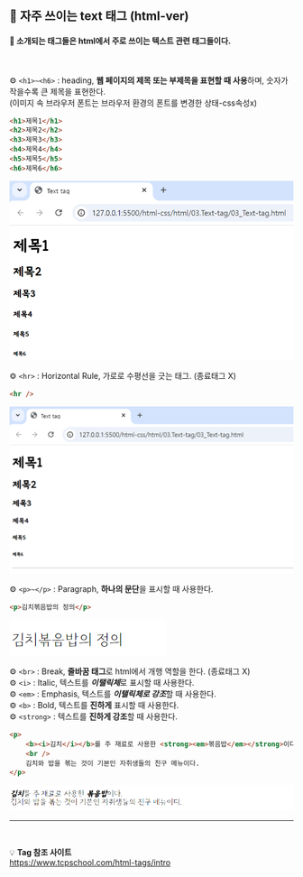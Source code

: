 ## 🤖 자주 쓰이는 text 태그 (html-ver)
#### 🔎 소개되는 태그들은 html에서 주로 쓰이는 텍스트 관련 태그들이다. 
<br>

⚙️ `<h1>~<h6>` : heading, **웹 페이지의 제목 또는 부제목을 표현할 때 사용**하며, 숫자가 작을수록 큰 제목을 표현한다. <br>
(이미지 속 브라우저 폰트는 브라우저 환경의 폰트를 변경한 상태-css속성x) <br>
```html
<h1>제목1</h1>
<h2>제목2</h2>
<h3>제목3</h3>
<h4>제목4</h4>
<h5>제목5</h5>
<h6>제목6</h6>
```
![alt text](img\image.png)
<br>

⚙️ `<hr>` : Horizontal Rule, 가로로 수평선을 긋는 태그. (종료태그 X)
```html
<hr />
```
![alt text](img/image-1.png)
<br>

⚙️ `<p>~</p>` : Paragraph, **하나의 문단**을 표시할 때 사용한다. 
```html
<p>김치볶음밥의 정의</p>
```
![alt text](img/image-2.png)
<br>

⚙️ `<br>` : Break, **줄바꿈 태그**로 html에서 개행 역할을 한다. (종료태그 X) <br>
⚙️ `<i>` : Italic, 텍스트를 ***이탤릭체***로 표시할 때 사용한다. <br>
⚙️ `<em>` : Emphasis, 텍스트를 ***이탤릭체로 강조***할 때 사용한다. <br>
⚙️ `<b>` : Bold, 텍스트를 **진하게** 표시할 때 사용한다. <br> 
⚙️ `<strong>` : 텍스트를 **진하게 강조**할 때 사용한다. <br> 

```html
<p>
    <b><i>김치</i></b>를 주 재료로 사용한 <strong><em>볶음밥</em></strong>이다.
    <br />
    김치와 밥을 볶는 것이 기본인 자취생들의 친구 메뉴이다.
</p>
```
![alt text](img/image-3.png)

---
<br>

💡 **Tag 참조 사이트** <br>
https://www.tcpschool.com/html-tags/intro
<br></br>